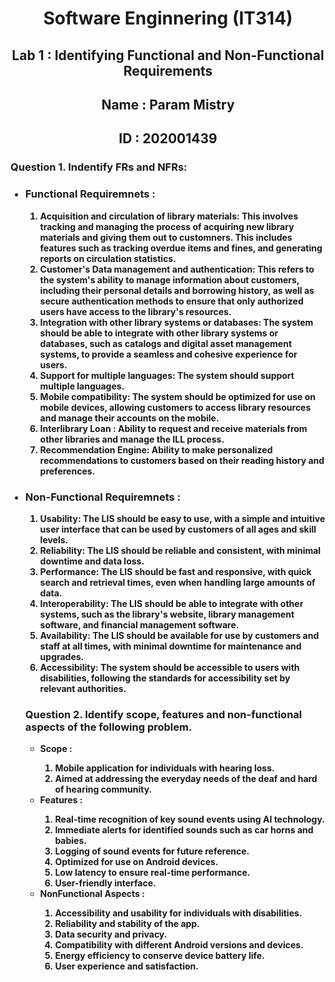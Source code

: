 <h1 align="center">Software Enginnering (IT314)</h1>
<h2 align="center">Lab 1 : Identifying Functional and Non-Functional Requirements</h2>
<h2 align="center">Name : Param Mistry</h2>
<h2 align="center">ID : 202001439</h2>

<h3><b> Question 1. Indentify FRs and NFRs: </h3>
  <ul>
    <h3><li>Functional Requiremnets :</li></h3>
    <ol>
    <li>Acquisition and circulation of library materials: This involves tracking and managing the process of acquiring new library materials and giving them out to customners. This includes features such as tracking overdue items and fines, and generating reports on circulation statistics.</li>
    <li>Customer's Data management and authentication: This refers to the system's ability to manage information about customers, including their personal details and borrowing history, as well as secure authentication methods to ensure that only authorized users have access to the library's resources.</li>
    <li>Integration with other library systems or databases: The system should be able to integrate with other library systems or databases, such as catalogs and digital asset management systems, to provide a seamless and cohesive experience for users.</li>
    <li>Support for multiple languages: The system should support multiple languages.</li>
    <li>Mobile compatibility: The system should be optimized for use on mobile devices, allowing customers to access library resources and manage their accounts on the mobile.</li>
    <li>Interlibrary Loan : Ability to request and receive materials from other libraries and manage the ILL process.</li>
    <li>Recommendation Engine: Ability to make personalized recommendations to customers based on their reading history and preferences.</li>
    </ol>
 </ul>
    
  <ul>
    <h3><li>Non-Functional Requiremnets :</li></h3>
    <ol>
      <li>Usability: The LIS should be easy to use, with a simple and intuitive user interface that can be used by customers of all ages and skill levels.</li>
      <li>Reliability: The LIS should be reliable and consistent, with minimal downtime and data loss.</li>
      <li>Performance: The LIS should be fast and responsive, with quick search and retrieval times, even when handling large amounts of data.</li>
      <li>Interoperability: The LIS should be able to integrate with other systems, such as the library's website, library management software, and financial management software.</li>
      <li>Availability: The LIS should be available for use by customers and staff at all times, with minimal downtime for maintenance and upgrades.</li>
      <li>Accessibility: The system should be accessible to users with disabilities, following the standards for accessibility set by relevant authorities.</li>
    </ol>
        
      
  
      
      
<h3><b> Question 2. Identify scope, features and non-functional aspects of the following problem. </h3>
  <ul>
  <li><b>Scope :</b></li>
    <ol>
  <li> Mobile application for individuals with hearing loss.</li>
  <li>Aimed at addressing the everyday needs of the deaf and hard of hearing community.</li>
    </ol>
  <li><b>Features :</b></li>
    <ol>
  <li>Real-time recognition of key sound events using AI technology.</li>
  <li>Immediate alerts for identified sounds such as car horns and babies.</li>
  <li>Logging of sound events for future reference.</li>
  <li>Optimized for use on Android devices.</li>
  <li>Low latency to ensure real-time performance.</li>
  <li>User-friendly interface.</li>
    </ol>
  <li><b>NonFunctional Aspects :</b></li>
    <ol>
  <li>Accessibility and usability for individuals with disabilities.</li>
  <li>Reliability and stability of the app.</li>
  <li>Data security and privacy.</li>
  <li>Compatibility with different Android versions and devices.</li>
  <li>Energy efficiency to conserve device battery life.</li>
  <li>User experience and satisfaction.</li>
    </ol>
 
   </ul>

